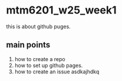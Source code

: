 # mtm6201_w25_week1
this is about github puges.
## main points
1. how to create a repo
2. how to set up github pages.
3. how to create an issue
asdkajhdkq
